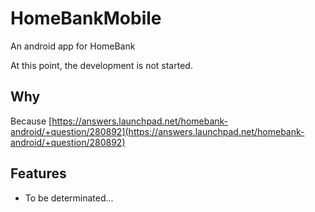 # HomeBankMobile
An android app for HomeBank

At this point, the development is not started.

## Why

Because [https://answers.launchpad.net/homebank-android/+question/280892](https://answers.launchpad.net/homebank-android/+question/280892)

## Features

- To be determinated...
